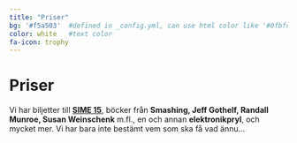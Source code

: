 ```yaml
---
title: "Priser"
bg: '#f5a503'  #defined in _config.yml, can use html color like '#0fbfcf'
color: white   #text color
fa-icon: trophy
---
```


# Priser

Vi har biljetter till **[SIME 15](http://www.sime.nu/)**, böcker från **Smashing, Jeff Gothelf, Randall Munroe, Susan Weinschenk** m.fl., en och annan **elektronikpryl**, och mycket mer. Vi har bara inte bestämt vem som ska få vad ännu…